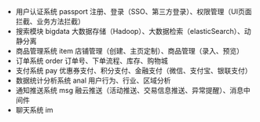 * 用户认证系统 passport 注册、登录（SSO、第三方登录）、权限管理（UI页面拦截、业务方法拦截）
* 搜索模块 bigdata 大数据存储（Hadoop）、大数据检索（elasticSearch）、动静分离
* 商品管理系统 item 店铺管理（创建、主页定制）、商品管理（录入、预览）
* 订单系统 order 订单号、下单流程、库存、购物城
* 支付系统 pay 优惠券支付、积分支付、金融支付（微信、支付宝、银联支付）
* 数据统计分析系统 anal 用户行为、行业、区域分析
* 通知推送系统 msg 融云推送（活动推送、交易信息推送、异常提醒）、消息中间件
* 聊天系统 im